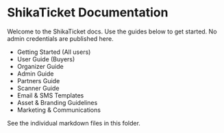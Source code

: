 # ShikaTicket Documentation

Welcome to the ShikaTicket docs. Use the guides below to get started. No admin credentials are published here.

- Getting Started (All users)
- User Guide (Buyers)
- Organizer Guide
- Admin Guide
- Partners Guide
- Scanner Guide
- Email & SMS Templates
- Asset & Branding Guidelines
- Marketing & Communications

See the individual markdown files in this folder.
